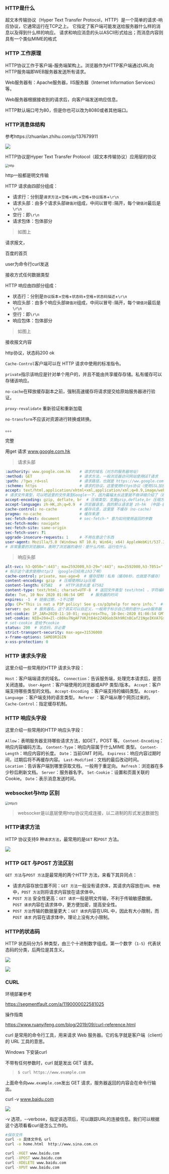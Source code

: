 ### HTTP是什么

超文本传输协议（Hyper Text Transfer Protocol，HTTP）是一个简单的请求-响应协议，它通常运行在TCP之上。 它指定了客户端可能发送给服务器什么样的消息以及得到什么样的响应。 请求和响应消息的头以ASCII形式给出；而消息内容则具有一个类似MIME的格式

### HTTP 工作原理

HTTP协议工作于客户端-服务端架构上。浏览器作为HTTP客户端通过URL向HTTP服务端即WEB服务器发送所有请求。

Web服务器有：Apache服务器，IIS服务器（Internet Information Services）等。

Web服务器根据接收到的请求后，向客户端发送响应信息。

HTTP默认端口号为80，但是你也可以改为8080或者其他端口。

### HTTP消息体结构    

参考https://zhuanlan.zhihu.com/p/137679911

![](images\http的消息结构.jpg)

HTTP协议是Hyper Text Transfer Protocol（超文本传输协议）应用层的协议

<img src="images\http.jpg" alt="http" style="zoom:67%;" />

http一般都是明文传输 

HTTP 请求由四部分组成：

- 请求行：分别是`请求方法`+`空格`+`URL`+`空格`+`协议版本`+`\r\n`
- 请求头部：由多个请求头部`键值对`组成，中间以冒号`:`隔开，每个`键值对`最后是`\r\n`
- 空行：即`\r\n`
- 请求包体：包体部分

> 如图上

请求报文，

百度的首页

user为命令行curl发送

接收方式任何数据类型

HTTP 响应由四部分组成：

- 状态行：分别是`协议版本`+`空格`+`状态码`+`空格`+`状态码描述`+`\r\n`
- 响应头部：由多个响应头部`键值对`组成，中间以冒号`:`隔开，每个`键值对`最后是`\r\n`
- 空行：即`\r\n`
- 响应包体：包体部分

> 如图上

接收报文内容

http协议，状态码200 ok

`Cache-Control`客户端可以在 HTTP 请求中使用的标准指令。

`private`指示该响应是针对单个用户的，并且不能由共享缓存存储。私有缓存可以存储该响应。

`no-cache`在释放缓存副本之前，强制高速缓存将请求提交给原始服务器进行验证。

 `proxy-revalidate` 重新验证和重新加载

`no-transform`不应该对资源进行转换或转换。

。。。

完整

用get 请求 www.google.com.hk

> 请求头部

```yaml
:authority: www.google.com.hk    # 请求的域名（对方的服务器地址）
:method: GET                     # 请求方法，一般浏览器访问网站使用GET请求                     
:path: /?gws_rd=ssl              # 请求路径，也就是 https://ww.google.com.hk/ 后面的内容
:scheme: https                   # 请求的协议，这里使用https协议（使用SSL加密的http协议）
accept: text/html,application/xhtml+xml,application/xml;q=0.9,image/webp,image/apng响应头,*/*;q=0.8,application/signed-exchange;v=b3;q=0.9
# 请求文件类型，可以吧这里的文件类型Google一下，因为篇幅太长这里就不做详细介绍了（如text/html是文档/HTML文档的意思）
accept-encoding: gzip, deflate, br  # 压缩类型，支援gzip,deflate,br 压缩方式
accept-language: zh-HK,zh;q=0.9  # 浏览器语言，我的默认语言是 zh-hk （中国-香港）
cache-control: no-cache          # 缓存讯息，这里是 不缓存（no-cache）
pragma: no-cache                 # 缓存来源
sec-fetch-dest: document         # sec-fetch-* 意为如何使用返回的参数
sec-fetch-mode: navigate
sec-fetch-site: same-origin
sec-fetch-user: ?1
upgrade-insecure-requests: 1     # 不用在意这个东西
user-agent: Mozilla/5.0 (Windows NT 10.0; Win64; x64) AppleWebKit/537.36 (KHTML, like Gecko) Chrome/86.0.4240.183 Safari/537.36 Edg/86.0.622.63
# 非常重要的浏览器UA，表明了浏览器的身份：是什么内核，运行在什么
```

> 响应头部

```yaml
alt-svc: h3-Q050=":443"; ma=2592000,h3-29=":443"; ma=2592000,h3-T051=":443"; ma=2592000,h3-T050=":443"; ma=2592000,h3-Q046=":443"; ma=2592000,h3-Q043=":443"; ma=2592000,quic=":443"; ma=2592000; v="46,43"
# 标示这个请求使用http/3 （google已经用上h3了啊）
cache-control: private, max-age=0  # 缓存控制：私有（缓存0秒，也就是不缓存）
content-encoding: gzip  # 压缩使用Gzip压缩
content-length: 67582   #  HTTP消息长度 67582
content-type: text/html; charset=UTF-8  # 返回文件类型 text/html ，字符编码为 UTF-8
date: Tue, 10 Nov 2020 01:06:54 GMT   # 服务器的时间
expires: -1  # 链接过期，-1不过期
p3p: CP="This is not a P3P policy! See g.co/p3phelp for more info."  #个人隐私安全平台项目，可以去wiki查询一下p3p
server: gws  # 服务器名，这个其实可以自定义，一般用于标示自己用的是什么web服务器
set-cookie: 1P_JAR=2020-11-10-01; expires=Thu, 10-Dec-2020 01:06:54 GMT; path=/; domain=.google.com.hk; Secure; SameSite=none
set-cookie: NID=204=Zl-c80ku7NgAF7VKJt84n2Z4DGob3kh9RCnBCaf21NgeIKVA7GsixU8st4FdJvPODEnS_EYoXKbPOrdhxKI_Si4k2PeLInLNoE5KNlBC1DKyZHP1z0GLesmx8sN-H4hFUe3cvrUDJMyUTq6rTyG8DL4X-rRLcgn1Iy32UlaxFDo; expires=Wed, 12-May-2021 01:06:54 GMT; path=/; domain=.google.com.hk; Secure; HttpOnly; SameSite=none
# set-cookie 是给予cookie
status: 200  # 状态码，非必要
strict-transport-security: max-age=31536000
x-frame-options: SAMEORIGIN
x-xss-protection: 0
```

### HTTP 请求头字段

这里介绍一些常用的HTTP 请求头字段：

`Host`：客户端端请求的域名。
`Connection`：告诉服务端，处理完本请求后，是否关闭连接。
`User-Agent`：客户端使用的浏览器或APP 类型/版本。
`Accept`：客户端支持哪些类型的文档。
`Accept-Encoding` ：客户端支持的编码类型。
`Accept-Language` ：客户端支持的语言类型。
`Referer` ：客户端从哪个网页过来的。
`Cache-Control`：指定缓存机制。

### HTTP 响应头字段

这里介绍一些常用的HTTP 响应头字段：

`Allow`：表明服务器支持哪些请求方法，如GET，POST 等。
`Content-Encoding`：响应内容编码方法。
`Content-Type`：响应内容属于什么MIME 类型。
`Content-Length`：响应内容的长度。
`Date`：当前GMT 时间。
`Expiress`：响应内容过期时间，过期后将不再缓存内容。
`Last-Modified`：文档的最后改动时间。
`Location`：告诉客户端到哪里获取文档，一般用于重定向。
`Refresh`：浏览器在多少秒后刷新文档。
`Server`：服务器名字。
`Set-Cookie`：设置和页面关联的Cookie。
`Date`：表示消息发送时间。

### websocket与http 区别

<img src="images\http(1).png" alt="http(1)" style="zoom: 67%;" />

> websocker是以底层使用http协议完成连接，以二进制的形式发送数据包

### HTTP请求方法

HTTP 协议支持9 种`请求方法`，最常用的是`GET` 和`POST` 方法。

![](images\http的请求方法.PNG)

### HTTP GET 与POST 方法区别

`GET 方法`与`POST 方法`是最常用的两个HTTP 方法，来看下其异同点：

- 请求内容存放位置不同：`GET 方法`一般没有请求体，其请求内容放在`URL 参数`中，`POST 方法`则将请求内容放在请求体中。
- `POST 方法` 安全性更高：`GET 请求`一般是明文传输，不利于传输敏感数据。`POST 请求`内容在请求体中，更方便加密，提高安全性。
- `POST 方法`传输的数据量更大：`GET 请求`内容在URL 中，因此有大小限制，而`POST 请求` 内容在请求体中，理论上没有大小限制。

### HTTP的状态码

HTTP 状态码分为5 种类型，由三个十进制数字组成。第一个数字（`1-5`）代表状态码的分类，后两位是其含义。

![](images\状态码.PNG)

![](images\常见状态码.PNG)

### CURL

环境部署参考

https://segmentfault.com/a/1190000022581025

操作指南

https://www.ruanyifeng.com/blog/2019/09/curl-reference.html

curl 是常用的命令行工具，用来请求 Web 服务器。它的名字就是客户端（client）的 URL 工具的意思。

Windows 下安装curl

不带有任何参数时，curl 就是发出 GET 请求。

> ```bash
> $ curl https://www.example.com
> ```

上面命令向`www.example.com`发出 GET 请求，服务器返回的内容会在命令行输出。

curl -v www.baidu.com

![](images\http请求.PNG)

 -v 选项，--verbose，指定该选项后，可以跟踪URL的连接信息。我们可以根据这个选项看看curl是怎么工作的。

```bash
#保存文件
curl -o 具体文件名 url
curl -o home.html  http://www.sina.com.cn

curl -XGET www.baidu.com
curl -XPOST www.baidu.com
curl -XDELETE www.baidu.com
curl -XPUT www.baidu.com
```

